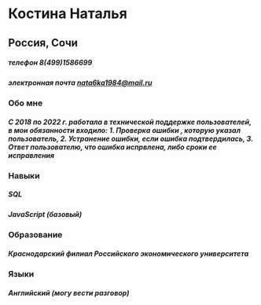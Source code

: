 # Костина Наталья
## Россия, Сочи
##### телефон 8(499)1586699
##### электронная почта nata6ka1984@mail.ru
### Обо мне
##### С 2018 по 2022 г. работала в технической поддержке пользователей, в мои обязанности входило: 1. Проверка ошибки , которую указал пользователь, 2. Устранение ошибки, если ошибка подтвердилась, 3. Ответ пользователю, что ошибка испрвлена, либо сроки ее исправления 
### Навыки
##### SQL
##### JavaScript (базовый)
### Образование 
##### Краснодарский филиал Российского экономического университета 
### Языки 
##### Английский (могу вести разговор) 
